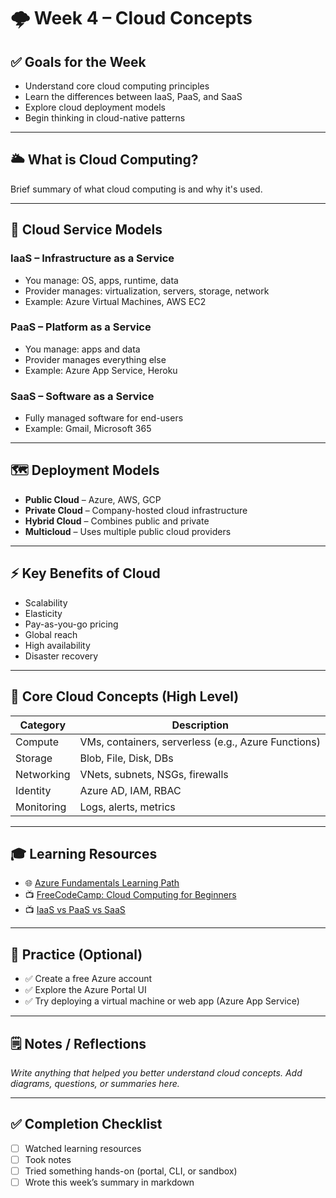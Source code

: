 # 🌩️ Week 4 – Cloud Concepts

## ✅ Goals for the Week
- Understand core cloud computing principles
- Learn the differences between IaaS, PaaS, and SaaS
- Explore cloud deployment models
- Begin thinking in cloud-native patterns

---

## 🌥️ What is Cloud Computing?
Brief summary of what cloud computing is and why it's used.  


---

## 🧱 Cloud Service Models

### IaaS – Infrastructure as a Service
- You manage: OS, apps, runtime, data
- Provider manages: virtualization, servers, storage, network
- Example: Azure Virtual Machines, AWS EC2

### PaaS – Platform as a Service
- You manage: apps and data
- Provider manages everything else
- Example: Azure App Service, Heroku

### SaaS – Software as a Service
- Fully managed software for end-users
- Example: Gmail, Microsoft 365

---

## 🗺️ Deployment Models

- **Public Cloud** – Azure, AWS, GCP  
- **Private Cloud** – Company-hosted cloud infrastructure  
- **Hybrid Cloud** – Combines public and private  
- **Multicloud** – Uses multiple public cloud providers

---

## ⚡ Key Benefits of Cloud
- Scalability  
- Elasticity  
- Pay-as-you-go pricing  
- Global reach  
- High availability  
- Disaster recovery

---

## 🔧 Core Cloud Concepts (High Level)
| Category   | Description |
|------------|-------------|
| Compute    | VMs, containers, serverless (e.g., Azure Functions) |
| Storage    | Blob, File, Disk, DBs |
| Networking | VNets, subnets, NSGs, firewalls |
| Identity   | Azure AD, IAM, RBAC |
| Monitoring | Logs, alerts, metrics |

---

## 🎓 Learning Resources

- 🌐 [Azure Fundamentals Learning Path](https://learn.microsoft.com/en-us/training/paths/azure-fundamentals/)
- 📺 [FreeCodeCamp: Cloud Computing for Beginners](https://www.youtube.com/watch?v=2LaAJq1lB1Q)
- 📺 [IaaS vs PaaS vs SaaS](https://www.youtube.com/watch?v=3gke0Lt8v5M)

---

## 🧪 Practice (Optional)
- ✅ Create a free Azure account
- ✅ Explore the Azure Portal UI
- ✅ Try deploying a virtual machine or web app (Azure App Service)

---

## 🗒️ Notes / Reflections
_Write anything that helped you better understand cloud concepts. Add diagrams, questions, or summaries here._

---

## ✅ Completion Checklist
- [ ] Watched learning resources
- [ ] Took notes
- [ ] Tried something hands-on (portal, CLI, or sandbox)
- [ ] Wrote this week’s summary in markdown
